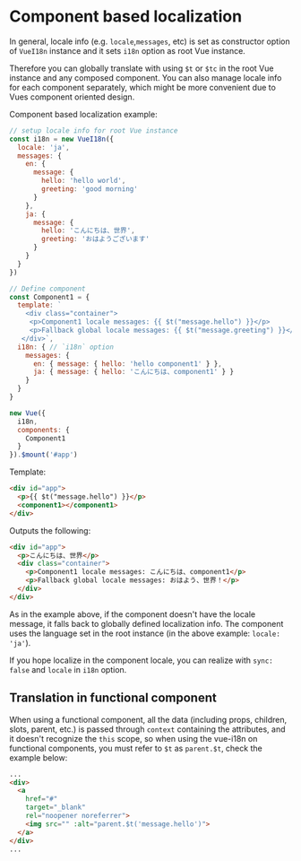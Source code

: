 # Component based localization

In general, locale info (e.g. `locale`,`messages`, etc) is set as constructor option of `VueI18n` instance and it sets `i18n` option as root Vue instance.

Therefore you can globally translate with using `$t` or `$tc` in the root Vue instance and any composed component. You can also manage locale info for each component separately, which might be more convenient due to Vues component oriented design.

Component based localization example:

```js
// setup locale info for root Vue instance
const i18n = new VueI18n({
  locale: 'ja',
  messages: {
    en: {
      message: {
        hello: 'hello world',
        greeting: 'good morning'
      }
    },
    ja: {
      message: {
        hello: 'こんにちは、世界',
        greeting: 'おはようございます'
      }
    }
  }
})

// Define component
const Component1 = {
  template: `
    <div class="container">
     <p>Component1 locale messages: {{ $t("message.hello") }}</p>
     <p>Fallback global locale messages: {{ $t("message.greeting") }}</p>
   </div>`,
  i18n: { // `i18n` option
    messages: {
      en: { message: { hello: 'hello component1' } },
      ja: { message: { hello: 'こんにちは、component1' } }
    }
  }
}

new Vue({
  i18n,
  components: {
    Component1
  }
}).$mount('#app')
```

Template:

    
```html
<div id="app">
  <p>{{ $t("message.hello") }}</p>
  <component1></component1>
</div>
```

Outputs the following:

```html
<div id="app">
  <p>こんにちは、世界</p>
  <div class="container">
    <p>Component1 locale messages: こんにちは、component1</p>
    <p>Fallback global locale messages: おはよう、世界！</p>
  </div>
</div>
```

As in the example above, if the component doesn't have the locale message, it falls back to globally defined localization info. The component uses the language set in the root instance (in the above example: `locale: 'ja'`).

If you hope localize in the component locale, you can realize with `sync: false` and `locale` in `i18n` option.

## Translation in functional component

When using a functional component, all the data (including props, children, slots, parent, etc.) is passed through `context` containing the attributes, and it doesn't recognize the `this` scope, so when using the vue-i18n on functional components, you must refer to `$t` as `parent.$t`, check the example below:

```html
...
<div>
  <a
    href="#"
    target="_blank"
    rel="noopener noreferrer">
    <img src="" :alt="parent.$t('message.hello')">
  </a>
</div>
...
```